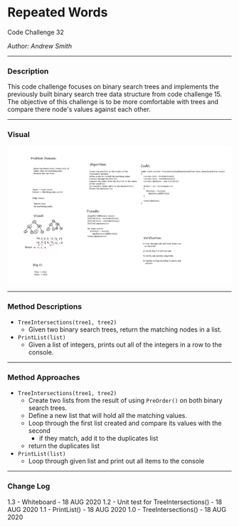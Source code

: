 # Repeated Words

Code Challenge 32

*Author: Andrew Smith*

---
### Description

This code challenge focuses on binary search trees and implements the previously built binary search tree data structure from code challenge 15. 
The objective of this challenge is to be more comfortable with trees and compare there node's values against each other. 

---

### Visual

![whiteboard](TreeIntersection/whiteboard.jpg)

---

### Method Descriptions

- `TreeIntersections(tree1, tree2)`
  - Given two binary search trees, return the matching nodes in a list.
- `PrintList(list)`
  - Given a list of integers, prints out all of the integers in a row to the console.

---

### Method Approaches

- `TreeIntersections(tree1, tree2)`
  - Create two lists from the result of using `PreOrder()` on both binary search trees. 
  - Define a new list that will hold all the matching values.
  - Loop through the first list created and compare its values with the second 
    - if they match, add it to the duplicates list
  - return the duplicates list
- `PrintList(list)`
  - Loop through given list and print out all items to the console

---

### Change Log

1.3 - Whiteboard - 18 AUG 2020
1.2 - Unit test for TreeIntersections() - 18 AUG 2020
1.1 - PrintList() - 18 AUG 2020
1.0 - TreeIntersections() - 18 AUG 2020
